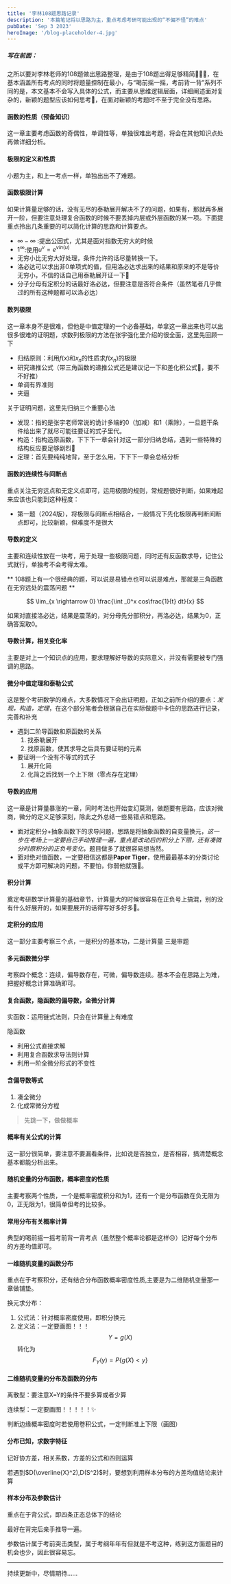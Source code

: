 ```yaml
---
title: '李林108题思路记录'
description: '本篇笔记将以思路为主，重点考虑考研可能出现的“不偏不怪”的难点'
pubDate: 'Sep 3 2023'
heroImage: '/blog-placeholder-4.jpg'
---
```


##### 写在前面：
之所以要对李林老师的108题做出思路整理，是由于108题出得足够精简👏👏👏，在基本涵盖所有考点的同时将题量控制在最小，与“喝前摇一摇，考前背一背”系列不同的是，本文基本不会写入具体的公式，而主要从思维逻辑层面，详细阐述面对复杂的，新颖的题型应该如何思考🧠，在面对新颖的考题时不至于完全没有思路。

#### 函数的性质（预备知识）
这一章主要考虑函数的奇偶性，单调性等，单独很难出考题，将会在其他知识点处再做详细分析。

#### 极限的定义和性质

小题为主，和上一考点一样，单独出出不了难题。

#### 函数极限计算

如果计算量足够的话，没有无尽的泰勒展开解决不了的问题，如果有，那就再多展开一阶，但要注意处理复合函数的时候不要丢掉内层或外层函数的某一项。下面提重点拎出几条重要的可以简化计算的思路和计算要点。

- $\infty-\infty$ :提出公因式，尤其是面对指数无穷大的时候
- $1^\infty$:使用$u^v=e^{vln(u)}$
- 无穷小比无穷大好处理，条件允许的话尽量转换一下。
- 洛必达可以求出非0单项式的值，但用洛必达求出来的结果和原来的不是等价无穷小，不信的话自己用泰勒展开证一下😤
- 分子分母有定积分的话最好洛必达，但要注意是否符合条件（虽然笔者几乎做过的所有这种题都可以洛必达）

#### 数列极限

这一章本身不是很难，但他是中值定理的一个必备基础，单拿这一章出来也可以出很多很难的证明题，求数列极限的方法在张宇强化里介绍的很全面，这里先回顾一下

- 归结原则：利用$f(x)$和$x_n$的性质求$f(x_n)$的极限
- 研究递推公式（带三角函数的递推公式还是建议记一下和差化积公式🥵，要不不好推）
- 单调有界准则
- 夹逼

关于证明问题，这里先归纳三个重要心法
- 发现：指的是张宇老师常说的诡计多端的0（加减）和1（乘除），一旦题干条件给出来了就尽可能往要证的式子里代。
- 构造：指构造原函数，下下下一章会针对这一部分归纳总结，遇到一些特殊的结构反应要足够剧烈🥵
- 定理：首先要纯纯地背，至于怎么用，下下下一章会总结分析

#### 函数的连续性与间断点

重点关注无穷远点和无定义点即可，运用极限的规则，常规题很好判断，如果难起来应该也只能到这种程度：

- 第一题（2024版），将极限与间断点相结合，一般情况下先化极限再判断间断点即可，比较新颖，但难度不是很大

#### 导数的定义

主要和连续性放在一块考，用于处理一些极限问题，同时还有反函数求导，记住公式就行，单独考不会考得太难。

** 108题上有一个很经典的题，可以说是易错点也可以说是难点，那就是三角函数在无穷远处的震荡问题 **

$$
 \lim_{x \rightarrow 0} \frac{\int _0^x cos\frac{1}{t} dt}{x}
$$

如果对直接洛必达，结果是震荡的，对分母先分部积分，再洛必达，结果为0，正确答案取0。

#### 导数计算，相关变化率

主要是对上一个知识点的应用，要求理解好导数的实际意义，并没有需要被专门强调的思路。

#### 微分中值定理和泰勒公式

这是整个考研数学的难点，大多数情况下会出证明题，正如之前所介绍的要点：*发现，构造，定理*，在这个部分笔者会根据自己在实际做题中卡住的思路进行记录，完善和补充
- 遇到二阶导函数和原函数的关系
  1. 找泰勒展开
  2. 找原函数，使其求导之后具有要证明的元素
- 要证明一个没有不等式的式子
  1. 展开化简
  2. 化简之后找到一个上下限（零点存在定理）

#### 导数的应用
这一章是计算量暴涨的一章，同时考法也开始变幻莫测，做题要有思路，应该对微商，微分的定义足够深刻，除此之外总结一些易错点和思路。
- 面对定积分+抽象函数下的求导问题，思路是将抽象函数的自变量换元，*这一步在考场上一定要自己手动推理一遍，重点是改动后的积分上下限，还有凑微分时原积分的正负号变化*，题目做多了就很容易想当然。
- 面对绝对值函数，一定要相信这都是**Paper Tiger**，使用最最基本的分类讨论或平方即可解决的问题，不要怕，你弱他就强💪。

#### 积分计算
奠定考研数学计算量的基础章节，计算量大的时候很容易在正负号上搞混，别的没有什么好展开的，如果要展开的话得写好多好多😤。

#### 定积分的应用
这一部分主要考察三个点，一是积分的基本功，二是计算量 三是审题

#### 多元函数微分学
考察四个概念：连续，偏导数存在，可微，偏导数连续。基本不会在思路上为难，把握好概念计算准确即可。

#### 复合函数，隐函数的偏导数，全微分计算

实函数：运用链式法则，只会在计算量上有难度

隐函数
- 利用公式直接求解
- 利用复合函数求导法则计算
- 利用一阶全微分形式的不变性

#### 含偏导数等式

1. 凑全微分
2. 化成常微分方程


> 先跳一下，做做概率

#### 概率有关公式的计算
这一部分很简单，要注意不要漏看条件，比如说是否独立，是否相容，搞清楚概念基本都能分析出来。

#### 随机变量的分布函数，概率密度的性质
主要考察两个性质，一个是概率密度积分和为1，还有一个是分布函数在负无限为0，正无限为1，很简单但考的比较多。

#### 常用分布有关概率计算
典型的喝前摇一摇考前背一背考点（虽然整个概率论都是这样😢）记好每个分布的方差均值即可。

#### 一维随机变量的函数分布
重点在于考察积分，还有结合分布函数概率密度性质,主要是为二维随机变量那一章做铺垫。

换元求分布：
1. 公式法：针对概率密度使用，即积分换元
2. 定义法：一定要画图！！！
    $$Y = g(X)$$
    转化为
    $$F_Y(y) = P\{g(X)<y\}$$

#### 二维随机变量的分布及函数的分布

离散型：要注意X=Y的条件不要多算或者少算

连续型：一定要画图！！！！！✨

判断边缘概率密度时若使用卷积公式，一定判断准上下限（画图）

#### 分布已知，求数字特征
记好协方差，相关系数，方差的公式和四则运算

若遇到$D(\overline{X}^2),D(S^2)$时，要想到利用样本分布的方差均值结论来计算

#### 样本分布及参数估计
重点在于背公式，即四条正态总体下的结论

最好在背完后亲手推导一遍。

参数估计属于考前突击类型，属于考纲年年有但就是不考这种，练到这方面题目的机会也少，因此很容易忘。



---
持续更新中，尽情期待……

